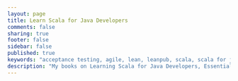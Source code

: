 ```yaml
---
layout: page
title: Learn Scala for Java Developers
comments: false
sharing: true
footer: false
sidebar: false
published: true
keywords: "acceptance testing, agile, lean, leanpub, scala, scala for java developers, java 8, what's new in Java 8"
description: "My books on Learning Scala for Java Developers, Essential Acceptance Testing and What's New in Java 8"
---
```

<div>
    <script type="text/javascript">
    function trackOutboundLink(link, category, action) {

        try {
            _gaq.push(['_trackEvent', category , action]);
        } catch(err){}

        setTimeout(function() {
            document.location.href = link.href;
        }, 100);
    }
    </script>
</div>

<a href="http://amzn.to/1M0w9jZ" onClick="trackOutboundLink(this, 'Outbound Links', 'amazon.com'); return false;">{% img right http://titlepages.leanpub.com/s4j/bookpage Learn Scala for Java Developers is available on Amazon%}</a>

This book is for Java developers looking to transition to programming Scala. It helps translate what you already know in Java to Scala and kick starts your functional programming journey.

The book takes a tour of Scala to get you up and running then compares Java syntax directly to Scala to give you a quick start translating one-to-one. It goes on to describe Scala specific features including monads and for-comprehensions. The book wraps up with some general advice adopting Scala in Java teams.

It's around 230 pages (39,000 words).

<p>&nbsp;</p>
<p>&nbsp;</p>


<form action="http://amzn.to/1M0w9jZ" method="get">
<input type="submit" value="Buy on Amazon" class="btn btn-large btn-success" />
</form>





<header><h1 class="entry-title">Essential Acceptance Testing</h1></header>

<a href="https://leanpub.com/essential_acceptance_testing" onClick="trackOutboundLink(this, 'Outbound Links', 'leanpub.com'); return false;">{% img right http://titlepages.leanpub.com/essential_acceptance_testing/bookpage Essential Acceptance Testing is available on Leanpub%}</a>

Essential Acceptance Testing questions the conventional acceptance testing techniques used by many teams today. <a href="http://samples.leanpub.com/essential_acceptance_testing-sample.pdf" onClick="trackOutboundLink(this, 'Outbound Links', 'leanpub.com'); return false;">Download the free sample chapters</a> or [read it online](https://leanpub.com/essential_acceptance_testing/read) at Leanpub.

It's around 65 pages (15,000 words).

> Have traditional agile testing techniques become testing dogma? Have we adopted a cargo cult of testing? Do these techniques really help build great products? Do they help us get from concept to cash or are they holding us back?

<p>&nbsp;</p>
<p>&nbsp;</p>


<form action="https://leanpub.com/purchases" method="post">
<input type="hidden" name="book_id" value="4921" />
<input type="submit" name="commit" value="Buy Now" class="btn btn-large btn-success" />
</form>



<header><h1 class="entry-title">What's New in Java 8</h1></header>

<a href="https://leanpub.com/whatsnewjava8" onClick="trackOutboundLink(this, 'Outbound Links', 'leanpub.com'); return false;">{% img right http://titlepages.leanpub.com/whatsnewjava8/bookpage What's New in Java 8 is available on Leanpub%}</a>

This is the companion book to my Udemy course of the same name. If you buy the course, it's free, otherwise get [10% off the course with this link](https://www.udemy.com/whats-new-in-java-8/?couponCode=BLOG10).

The book is about 110 pages (20,000 words) and the course has about 2 hours of video content.

> Learn about the new features in Java 8 with with over 2 hours of content. Part 1 focuses on lambdas and the changes needed in Java to support them.


<p>&nbsp;</p>
<p>&nbsp;</p>


<form action="https://leanpub.com/purchases" method="post">
<input type="hidden" name="book_id" value="15121" />
<input type="submit" name="commit" value="Buy Now" class="btn btn-large btn-success" />
</form>

